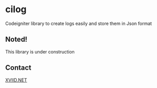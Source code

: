 # cilog
Codeigniter library to create logs easily and store them in Json format

## Noted!
This library is under construction

## Contact
[XVIID.NET](https://xviid.net)
